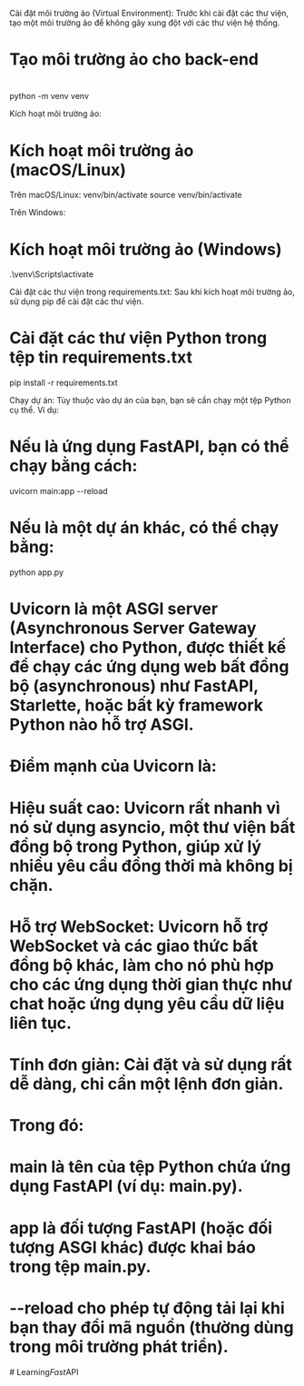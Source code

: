 Cài đặt môi trường ảo (Virtual Environment):
Trước khi cài đặt các thư viện, tạo một môi trường ảo để không gây xung đột với các thư viện hệ thống.
# Tạo môi trường ảo cho back-end
# 
python -m venv venv

Kích hoạt môi trường ảo:
# Kích hoạt môi trường ảo (macOS/Linux)
Trên macOS/Linux:
venv/bin/activate
source venv/bin/activate

Trên Windows: 
# Kích hoạt môi trường ảo (Windows)
.\venv\Scripts\activate

Cài đặt các thư viện trong requirements.txt:
Sau khi kích hoạt môi trường ảo, sử dụng pip để cài đặt các thư viện.
# Cài đặt các thư viện Python trong tệp tin requirements.txt
pip install -r requirements.txt

Chạy dự án:
Tùy thuộc vào dự án của bạn, bạn sẽ cần chạy một tệp Python cụ thể. Ví dụ:
# Nếu là ứng dụng FastAPI, bạn có thể chạy bằng cách:
uvicorn main:app --reload
# Nếu là một dự án khác, có thể chạy bằng:
python app.py

# Uvicorn là một ASGI server (Asynchronous Server Gateway Interface) cho Python, được thiết kế để chạy các ứng dụng web bất đồng bộ (asynchronous) như FastAPI, Starlette, hoặc bất kỳ framework Python nào hỗ trợ ASGI.
# Điểm mạnh của Uvicorn là:
#    Hiệu suất cao: Uvicorn rất nhanh vì nó sử dụng asyncio, một thư viện bất đồng bộ trong Python, giúp xử lý nhiều yêu cầu đồng thời mà không bị chặn.
#    Hỗ trợ WebSocket: Uvicorn hỗ trợ WebSocket và các giao thức bất đồng bộ khác, làm cho nó phù hợp cho các ứng dụng thời gian thực như chat hoặc ứng dụng yêu cầu dữ liệu liên tục.
#    Tính đơn giản: Cài đặt và sử dụng rất dễ dàng, chỉ cần một lệnh đơn giản.

# Trong đó:
#    main là tên của tệp Python chứa ứng dụng FastAPI (ví dụ: main.py).
#    app là đối tượng FastAPI (hoặc đối tượng ASGI khác) được khai báo trong tệp main.py.
#    --reload cho phép tự động tải lại khi bạn thay đổi mã nguồn (thường dùng trong môi trường phát triển).

#   L e a r n i n g _ F a s t _ A P I 
 
 